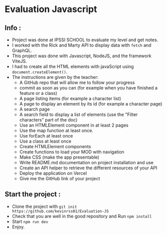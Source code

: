 # Evaluation Javascript

## Info :
- Project was done at IPSSI SCHOOL to evaluate my level and get notes.
- I worked with the Rick and Marty API to display data with `fetch` and GraphQL.
- This project was done with Javascript, NodeJS, and the framework ViteJS.
- I had to create all the HTML elements with javaScript using `document.createElement()`.
- The instructions are given by the teacher:
  - A GitHub repo that will allow me to follow your progress
  - commit as soon as you can (for example when you have finished a feature or a class)
  - A page listing items (for example a character list)
  - A page to display an element by its id (for example a character page)
  - A search page
  - A search field to display a list of elements (use the "Filter characters" part of the doc)
  - Use an HTMLElement component in at least 2 pages
  - Use the map function at least once.
  - Use forEach at least once
  - Use a class at least once
  - Create HTMLElement components
  - Create functions to load your MOD with navigation
  - Make CSS (make the app presentable)
  - Write README.md documentation on project installation and use
  - Create an API helper to retrieve the different resources of your API
  - Deploy the application on Vercel
  - Give me the GitHub link of your project

## Start the project :
- Clone the project with `git init https://github.com/kevinrss01/Evaluation-JS`
- Check that you are well in the good repository and Run `npm install`
- Start `npm run dev`
- Enjoy.